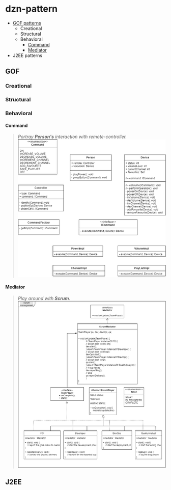 # dzn-pattern
+ [GOF patterns](#gof)
  - Creational
  - Structural
  - Behavioral
    * [Command](#command)
    * [Mediator](#mediator) 
+ J2EE patterns

## GOF

### Creational
### Structural
### Behavioral

#### Command
>_Portray **Person's** interaction with remote-controller._ ![#remote-control](./src/main/resources/com/nfs/academy/lrn/pattern/command/flow-chart-v4.drawio.png)
#### Mediator
>_Play around with __Scrum___.![scrum-management](./src/main/resources/com/nfs/academy/lrn/pattern/mediator/flow-chart.drawio.png)

## J2EE
